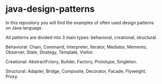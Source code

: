 # java-design-patterns
In this repository you will find the examples of often used design patterns on Java language.

All patterns are divided into 3 main types: behavioral, creational, structural.

Behavioral: Chain, Command, Interpreter, Iterator, Mediator, Memento, Observer, State, Strategy, Template, Visitor.

Creational: AbstractFctory, Builder, Factory, Prototype, Singleton.

Structural: Adapter, Bridge, Composite, Decorator, Facade, Flyweight, Proxy.
